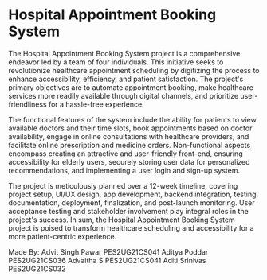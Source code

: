 # Hospital Appointment Booking System

The Hospital Appointment Booking System project is a comprehensive endeavor led by a team of four individuals. This initiative seeks to revolutionize healthcare appointment scheduling by digitizing the process to enhance accessibility, efficiency, and patient satisfaction. The project's primary objectives are to automate appointment booking, make healthcare services more readily available through digital channels, and prioritize user-friendliness for a hassle-free experience.

The functional features of the system include the ability for patients to view available doctors and their time slots, book appointments based on doctor availability, engage in online consultations with healthcare providers, and facilitate online prescription and medicine orders. Non-functional aspects encompass creating an attractive and user-friendly front-end, ensuring accessibility for elderly users, securely storing user data for personalized recommendations, and implementing a user login and sign-up system.

The project is meticulously planned over a 12-week timeline, covering project setup, UI/UX design, app development, backend integration, testing, documentation, deployment, finalization, and post-launch monitoring. User acceptance testing and stakeholder involvement play integral roles in the project's success. In sum, the Hospital Appointment Booking System project is poised to transform healthcare scheduling and accessibility for a more patient-centric experience.

Made By:
Advit Singh Pawar PES2UG21CS041
Aditya Poddar PES2UG21CS036
Advaitha S PES2UG21CS041
Aditi Srinivas PES2UG21CS032
